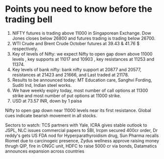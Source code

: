 # Points you need to know before the trading bell
1. NIFTY futures is trading above 11000 in Singaporean Exchange. Dow Jones closes below 26800 and futures trading is trading below 26700.
2. WTI Crude and Brent Crude October futures at 39.43 & 41.76 $ respectively. 
3. Key of levels of Nifty: we expect Nifty to open gap down above 11000 levels  , key supports at 11017 and 10903 , key resistances at 11253 and 11374.
4. Key levels of bank nifty: bank nifty support at 20877 and 20577, resistances at 21423 and 21666, and Last traded at 21178.
5. Results to be announced today: MT Education care, Sanghvi Fording, Suditi Ind, Indian steel works.
6. We have weekly expiry today, most number of call options at 11300 strike and most number of put options at 11000 strike.
7. USD at 73.57 INR, down by 1 paisa

Nifty to open gap down near 11000 levels near its first resistance. Global cues indicate bearish movement in all stocks.

Sectors to watch: TCS partners with Yale, ICRA gives stable outlook to JSPL, NLC issues commercial papers to SBI, Ircpm secured 400cr order, Dr reddy's gets US FDA nod for Hyperparathyroidism drug, Sun Pharma recalls Riomet due to carcinogeic presence, Zydus wellness approve raising money thrugh QIP, fire in ONGC unit, HDFC to raise 5000 cr via bonds, Datamatics announces expansion across countries  
